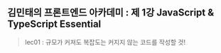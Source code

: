 ## 김민태의 프론트엔드 아카데미 : 제 1강 JavaScript & TypeScript Essential
> lec01 : 규모가 커져도 복잡도는 커지지 않는 코드를 작성할 것!